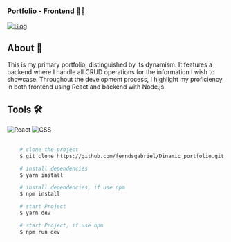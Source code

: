  ### Portfolio - Frontend ✍🏼


[![Blog](https://img.shields.io/website?label=Deploy&style=for-the-badge&url=https://ferndsgabriel.dev/)](https://ferndsgabriel.dev/)

<div>
    <h2>About 🚨</h2>
    <p>
        This is my primary portfolio, distinguished by its dynamism. It features a backend where I handle all CRUD operations for the information I wish to showcase. Throughout the development process, I highlight my proficiency in both frontend using React and backend with Node.js.
    </p>
</div>
<div>
    <div>
        <h2>Tools 🛠</h2>       
        <img src='https://img.shields.io/badge/React-20232A?style=for-the-badge&logo=react&logoColor=61DAFB' alt='React'/>
        <img src='https://img.shields.io/badge/CSS3-1572B6?style=for-the-badge&logo=css3&logoColor=white' alt='CSS'/>  
    </div>
    <br/>
</div>


```bash
    # clone the project
    $ git clone https://github.com/ferndsgabriel/Dinamic_portfolio.git
```   
```bash
    # install dependencies
    $ yarn install
```   
```bash
    # install dependencies, if use npm
    $ npm install
``` 
```bash
    # start Project
    $ yarn dev
```   
```bash
    # start Project, if use npm
    $ npm run dev
``` 
